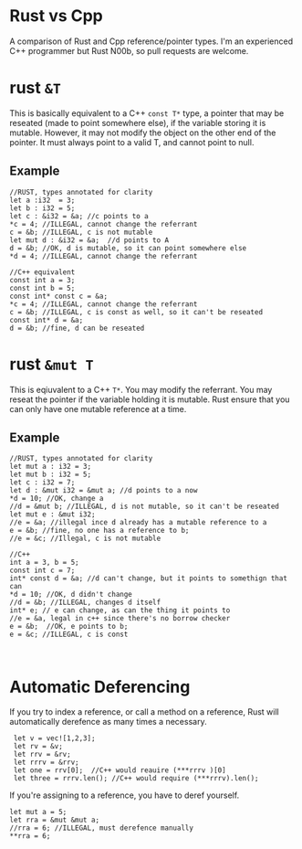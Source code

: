 # Rust vs Cpp
A comparison of Rust and Cpp reference/pointer types.  I'm an experienced C++ programmer but Rust N00b, so pull requests are welcome.

# rust `&T`
This is basically equivalent to a C++ `const T*` type, a pointer that may be reseated (made to point somewhere else), if the variable storing it is mutable.  However, it may not modify the object on the other end of the pointer.   It must always point to a valid T, and cannot point to null.
## Example
```
//RUST, types annotated for clarity
let a :i32  = 3; 
let b : i32 = 5;
let c : &i32 = &a; //c points to a
*c = 4; //ILLEGAL, cannot change the referrant
c = &b; //ILLEGAL, c is not mutable
let mut d : &i32 = &a;  //d points to A 
d = &b; //OK, d is mutable, so it can point somewhere else
*d = 4; //ILLEGAL, cannot change the referrant

//C++ equivalent
const int a = 3;
const int b = 5;
const int* const c = &a;
*c = 4; //ILLEGAL, cannot change the referrant
c = &b; //ILLEGAL, c is const as well, so it can't be reseated
const int* d = &a; 
d = &b; //fine, d can be reseated
```
# rust `&mut T`
This is eqiuvalent to a C++ `T*`.  You may modify the referrant.  You may reseat the pointer if the variable holding it is mutable.  Rust ensure that you can only have one mutable reference at a time.

## Example
```
//RUST, types annotated for clarity
let mut a : i32 = 3;
let mut b : i32 = 5;
let c : i32 = 7;
let d : &mut i32 = &mut a; //d points to a now
*d = 10; //OK, change a
//d = &mut b; //ILLEGAL, d is not mutable, so it can't be reseated
let mut e : &mut i32;
//e = &a; //illegal ince d already has a mutable reference to a
e = &b; //fine, no one has a reference to b;
//e = &c; //Illegal, c is not mutable

//C++
int a = 3, b = 5;
const int c = 7;
int* const d = &a; //d can't change, but it points to somethign that can
*d = 10; //OK, d didn't change
//d = &b; //ILLEGAL, changes d itself
int* e; // e can change, as can the thing it points to
//e = &a, legal in c++ since there's no borrow checker
e = &b;  //OK, e points to b;
e = &c; //ILLEGAL, c is const



```

# Automatic Deferencing
If you try to index a reference, or call a method on a reference, Rust will automatically derefence as many times a necessary.  
```
 let v = vec![1,2,3];
 let rv = &v;
 let rrv = &rv;
 let rrrv = &rrv;
 let one = rrv[0];  //C++ would reauire (***rrrv )[0]
 let three = rrrv.len(); //C++ would require (***rrrv).len();
 ```
 If you're assigning to a reference, you have to deref yourself.  
 ```
 let mut a = 5;
 let rra = &mut &mut a;
 //rra = 6; //ILLEGAL, must derefence manually
 **rra = 6;
 ```

